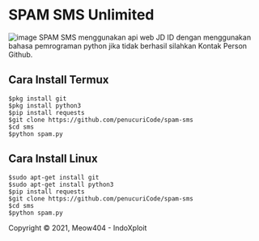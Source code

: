 # SPAM SMS Unlimited
![image](https://github.com/penucuriCode/spam-sms/blob/main/2.PNG)
SPAM SMS menggunakan api web JD ID dengan menggunakan bahasa pemrograman python
jika tidak berhasil silahkan Kontak Person Github.

## Cara Install Termux
```
$pkg install git
$pkg install python3
$pip install requests
$git clone https://github.com/penucuriCode/spam-sms
$cd sms
$python spam.py
```


## Cara Install Linux
```
$sudo apt-get install git
$sudo apt-get install python3
$pip install requests
$git clone https://github.com/penucuriCode/spam-sms
$cd sms
$python spam.py
```

Copyright © 2021, Meow404 - IndoXploit


